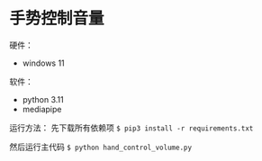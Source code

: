 # 手势控制音量



硬件：

* windows 11

软件：

* python 3.11
* mediapipe

运行方法：
先下载所有依赖项
`$ pip3 install -r requirements.txt`

然后运行主代码
`$ python hand_control_volume.py`
